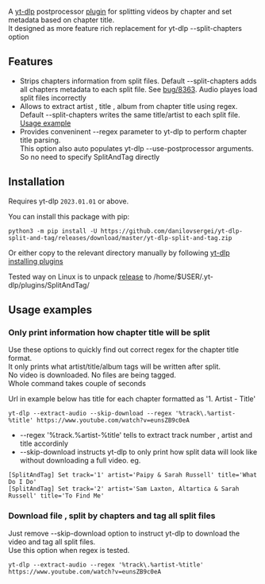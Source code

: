 A [yt-dlp](https://github.com/yt-dlp/yt-dlp) postprocessor [plugin](https://github.com/yt-dlp/yt-dlp#plugins) for splitting videos by chapter and set metadata based on chapter title.\
It designed as more feature rich replacement for yt-dlp --split-chapters option

## Features
* Strips chapters information from split files. Default --split-chapters adds all chapters metadata to each split file. See [bug/8363](https://github.com/yt-dlp/yt-dlp/issues/8363). Audio playes load split files incorrectly 
* Allows to extract artist , title , album from chapter title using regex. Default --split-chapters writes the same title/artist to each split file. [Usage example](https://github.com/danilovsergei/yt-dlp-split-and-tag#only-print-information-how-chapter-title-will-be-split)
* Provides conveninent --regex parameter to yt-dlp to perform chapter title parsing.\
This option also auto populates yt-dlp --use-postprocessor arguments. So no need to specify SplitAndTag directly

## Installation

Requires yt-dlp `2023.01.01` or above.

You can install this package with pip:

```
python3 -m pip install -U https://github.com/danilovsergei/yt-dlp-split-and-tag/releases/download/master/yt-dlp-split-and-tag.zip
```

Or either copy to the relevant directory manually by following [yt-dlp installing plugins](https://github.com/yt-dlp/yt-dlp#installing-plugins)

Tested way on Linux is to unpack [release](https://github.com/danilovsergei/yt-dlp-split-and-tag/releases/download/master/yt-dlp-split-and-tag.zip) to /home/$USER/.yt-dlp/plugins/SplitAndTag/

## Usage examples
### Only print information how chapter title will be split
Use these options to quickly find out correct regex for the chapter title format.\
It only prints what artist/title/album tags will be written after split.\
No video is downloaded. No files are being tagged.\
Whole command takes couple of seconds

Url in example below has title for each chapter formatted as '1. Artist - Title'
```
yt-dlp --extract-audio --skip-download --regex '%track\.%artist-%title' https://www.youtube.com/watch?v=eunsZB9c0eA
```
* --regex '%track\.%artist-%title' tells to extract track number , artist and title accordinly
* --skip-download instructs yt-dlp to only print how split data will look like without downloading a full video.
eg.
```
[SplitAndTag] Set track='1' artist='Paipy & Sarah Russell' title='What Do I Do'
[SplitAndTag] Set track='2' artist='Sam Laxton, Altartica & Sarah Russell' title='To Find Me'
```

### Download file , split by chapters and tag all split files
Just remove --skip-download option to instruct yt-dlp to download the video and tag all split files.\
Use this option when regex is tested.

```
yt-dlp --extract-audio --regex '%track\.%artist-%title' https://www.youtube.com/watch?v=eunsZB9c0eA
```
